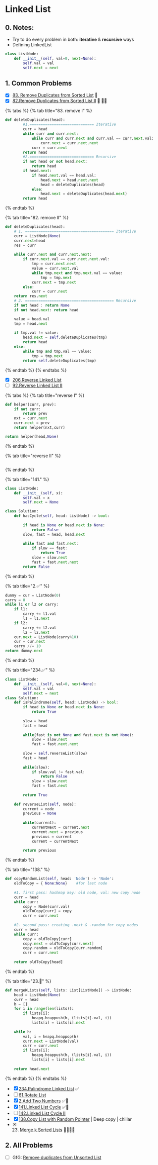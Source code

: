 # Linked List

## 0. Notes:

* Try to do every problem in both: **iterative** & **recursive** ways
* Defining LinkedList

```python
class ListNode:
    def __init__(self, val=0, next=None):
        self.val = val
        self.next = next
```

## 1. Common Problems

* [x] [83. Remove Duplicates from Sorted List](https://leetcode.com/problems/remove-duplicates-from-sorted-list/) 🌟
* [x] [82.Remove Duplicates from Sorted List II](https://leetcode.com/problems/remove-duplicates-from-sorted-list-ii/) 🌟 🏴‍☠️

{% tabs %}
{% tab title="83. remove I" %}
```python
def deleteDuplicates(head):
        #1.============================= Iterative
        curr = head
        while curr and curr.next:
            while curr and curr.next and curr.val == curr.next.val:
                curr.next = curr.next.next
            curr = curr.next
        return head
        #2.============================= Recursive
        if not head or not head.next:
            return head
        if head.next:
            if head.next.val == head.val:
                head.next = head.next.next
                head = deleteDuplicates(head)
            else:
                head.next = deleteDuplicates(head.next)
        return head
```
{% endtab %}

{% tab title="82. remove II" %}
```python
def deleteDuplicates(head):
    # 1. ======================================== Iterative
    curr = ListNode(None)
    curr.next=head
    res = curr
    
    while curr.next and curr.next.next:
        if curr.next.val == curr.next.next.val:
            tmp = curr.next.next
            value = curr.next.val
            while tmp.next and tmp.next.val == value:
                tmp = tmp.next
            curr.next = tmp.next
        else:
            curr = curr.next
    return res.next    
    # 2. ======================================== Recursive
    if not head : return None
    if not head.next: return head

    value = head.val
    tmp = head.next
    
    if tmp.val != value:
        head.next = self.deleteDuplicates(tmp)
        return head
    else:
        while tmp and tmp.val == value:
            tmp = tmp.next
        return self.deleteDuplicates(tmp)
```
{% endtab %}
{% endtabs %}



* [x] [206.Reverse Linked List](https://leetcode.com/problems/reverse-linked-list/)
* [ ] [92.Reverse Linked List II](https://leetcode.com/problems/reverse-linked-list-ii/)

{% tabs %}
{% tab title="reverse I" %}
```python
def helper(curr, prev):
    if not curr:
        return prev
    nxt = curr.next
    curr.next = prev
    return helper(nxt,curr)

return helper(head,None)
```
{% endtab %}

{% tab title="reverse II" %}
```python

```
{% endtab %}

{% tab title="141." %}
```python
class ListNode:
    def __init__(self, x):
        self.val = x
        self.next = None

class Solution:
    def hasCycle(self, head: ListNode) -> bool:
        
        if head is None or head.next is None:
            return False
        slow, fast = head, head.next
        
        while fast and fast.next:
            if slow == fast:
                return True
            slow = slow.next
            fast = fast.next.next
        return False
```
{% endtab %}

{% tab title="2.✅" %}
```python
dummy = cur = ListNode(0)
carry = 0
while l1 or l2 or carry:
    if l1:
        carry += l1.val
        l1 = l1.next
    if l2:
        carry += l2.val
        l2 = l2.next
    cur.next = ListNode(carry%10)
    cur = cur.next
    carry //= 10
return dummy.next
```
{% endtab %}

{% tab title="234.✅" %}
```python
class ListNode:
    def __init__(self, val=0, next=None):
        self.val = val
        self.next = next
class Solution:
    def isPalindrome(self, head: ListNode) -> bool:
        if head is None or head.next is None:
            return True
        
        slow = head
        fast = head
        
        while(fast is not None and fast.next is not None):
            slow = slow.next
            fast = fast.next.next
            
        slow = self.reverseList(slow)
        fast = head
        
        while(slow):
            if slow.val != fast.val:
                return False
            slow = slow.next
            fast = fast.next
            
        return True
      
    def reverseList(self, node):
        current = node
        previous = None
        
        while(current):
            currentNext = current.next
            current.next = previous
            previous = current
            current = currentNext
            
        return previous
```
{% endtab %}

{% tab title="138." %}
```python
def copyRandomList(self, head: 'Node') -> 'Node':    
    oldToCopy = { None:None}    #for last node
    
    #1. first pass: hashmap key: old node, val: new copy node
    curr = head
    while curr:
        copy = Node(curr.val)
        oldToCopy[curr] = copy
        curr = curr.next
    
    #2. second pass: creating .next & .random for copy nodes
    curr = head
    while curr:
        copy = oldToCopy[curr]
        copy.next = oldToCopy[curr.next]
        copy.random = oldToCopy[curr.random]
        curr = curr.next
    
    return oldToCopy[head]
```
{% endtab %}

{% tab title="23.🍪" %}
```python
def mergeKLists(self, lists: List[ListNode]) -> ListNode:
    head = ListNode(None)
    curr = head
    h = []
    for i in range(len(lists)):
        if lists[i]:
            heapq.heappush(h, (lists[i].val, i))
            lists[i] = lists[i].next
    
    while h:
        val, i = heapq.heappop(h)
        curr.next = ListNode(val)
        curr = curr.next
        if lists[i]:
            heapq.heappush(h, (lists[i].val, i))
            lists[i] = lists[i].next
    
    return head.next
```
{% endtab %}
{% endtabs %}

* [x] [234.Palindrome Linked List](https://leetcode.com/problems/palindrome-linked-list/) ✅
* [ ] [61.Rotate List](https://leetcode.com/problems/rotate-list/)
* [x] [2.Add Two Numbers](https://leetcode.com/problems/add-two-numbers/) ✅🚀
* [x] [141.Linked List Cycle](https://leetcode.com/problems/linked-list-cycle/) ✅🚀
* [ ] [142.Linked List Cycle II](https://leetcode.com/problems/linked-list-cycle-ii/)
* [x] [138.Copy List with Random Pointer](https://leetcode.com/problems/copy-list-with-random-pointer/) \| Deep copy \| chillar
* [x] 23. [Merge k Sorted Lists](https://leetcode.com/problems/merge-k-sorted-lists/) 🍪🍪🍪✅

## 2. All Problems



* [ ] GfG: [Remove duplicates from Unsorted List](https://www.geeksforgeeks.org/remove-duplicates-from-an-unsorted-linked-list/)

